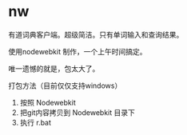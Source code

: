 nw
==

有道词典客户端。超级简洁。只有单词输入和查询结果。

使用nodewebkit 制作，一个上午时间搞定。

唯一遗憾的就是，包太大了。

打包方法（目前仅仅支持windows）

1. 按照 Nodewebkit
2. 把git内容拷贝到 Nodewebkit 目录下
3. 执行 r.bat 
